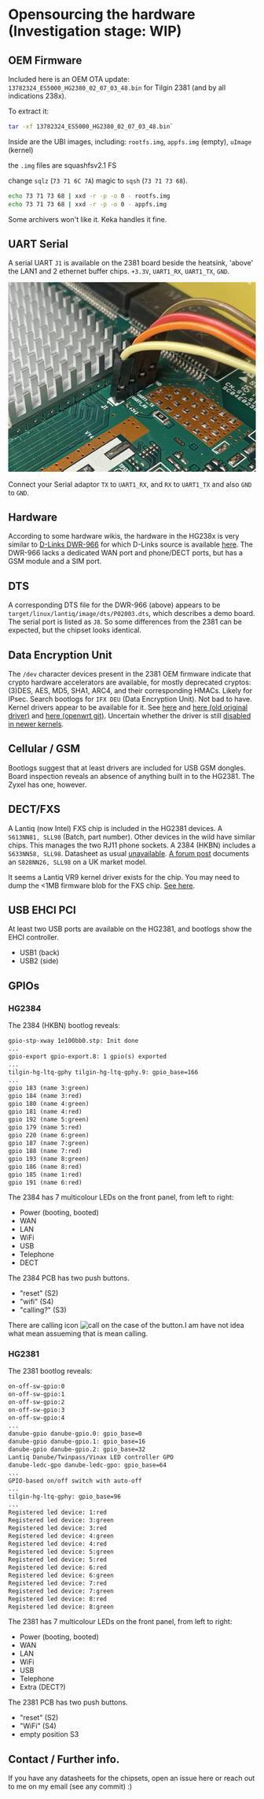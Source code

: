 
# Opensourcing the hardware (Investigation stage: WIP)


## OEM Firmware

Included here is an OEM OTA update: `13782324_ES5000_HG2380_02_07_03_48.bin`
for Tilgin 2381 (and by all indications 238x). 

To extract it:
```bash
tar -xf 13782324_ES5000_HG2380_02_07_03_48.bin`
```

Inside are the UBI images, including:
`rootfs.img`, `appfs.img` (empty), `uImage` (kernel)


the `.img` files are squashfsv2.1 FS

change `sqlz` (`73 71 6C 7A`) magic to `sqsh` (`73 71 73 68`).

```bash
echo 73 71 73 68 | xxd -r -p -o 0 - rootfs.img
echo 73 71 73 68 | xxd -r -p -o 0 - appfs.img
```

Some archivers won't like it. Keka handles it fine. 


## UART Serial

A serial UART `J1` is available on the 2381 board beside the heatsink, 'above'
the LAN1 and 2 ethernet buffer chips. `+3.3V`, `UART1_RX`, `UART1_TX`, `GND`.

![UART](img/HG2381_UART_J1.jpg "The Serial Port")

Connect your Serial adaptor `TX` to `UART1_RX`, and `RX` to `UART1_TX` and 
also `GND` to `GND`.


## Hardware

According to some hardware wikis, the hardware in the HG238x is very similar to
 [D-Links DWR-966](https://deviwiki.com/wiki/D-Link_DWR-966) for which 
D-Links source is available [here](https://github.com/brunompena/dwr-966/). 
The DWR-966 lacks a dedicated WAN port and phone/DECT ports, but has a GSM module
and a SIM port.


## DTS

A corresponding DTS file for the DWR-966 (above) appears to be
`target/linux/lantiq/image/dts/P02003.dts`, which describes a demo board.
The serial port is listed as `J8`. So some differences from the 2381 can be
expected, but the chipset looks identical.


## Data Encryption Unit

The `/dev` character devices present in the 2381 OEM firmware indicate that
crypto hardware accelerators are available, for mostly deprecated cryptos:
(3)DES, AES, MD5, SHA1, ARC4, and their corresponding HMACs. Likely for IPsec.
Search bootlogs for `IFX DEU` (Data Encryption Unit). Not bad to have.
Kernel drivers appear to be available for it. 
See [here](https://lore.kernel.org/all/20210914212105.76186-3-olek2@wp.pl/)
and [here (old original driver)](https://github.com/usnistgov/pscr-openwrt-fork/tree/master/package/kernel/lantiq/ltq-deu/src) and [here (openwrt git)](https://github.com/openwrt/openwrt/commit/e85180d90ed01ef4fb89675702622a9cabf3b092). Uncertain whether the driver is still
[disabled in newer kernels](https://github.com/openwrt/openwrt/pull/4326).


## Cellular / GSM

Bootlogs suggest that at least drivers are included for USB GSM dongles. Board
inspection reveals an absence of anything built in to the HG2381. The Zyxel has
one, however.


## DECT/FXS 

A Lantiq (now Intel) FXS chip is included in the HG2381 devices. 
A `S613NN81, SLL98` (Batch, part number).
Other devices in the wild have similar chips. This manages the two RJ11 phone
sockets. A 2384 (HKBN) includes a `S633NN58, SLL98`. Datasheet as usual 
[unavailable](https://www.avnet.com/shop/us/products/intel/pef42168vv12-s-ll9a-3074457345636172839/).
[A forum post](https://forum.openwrt.org/t/tilgin-hg2381-uk/37714/3) documents 
an `S828NN26, SLL98` on a UK market model.

It seems a Lantiq VR9 kernel driver exists for the chip. You may need to dump
the <1MB firmware blob for the FXS chip. [See here](https://openwrt-devel.openwrt.narkive.com/5eaKkB3x/patch-00-11-prepare-support-for-fxs-to-vr9-and-support-vgv7519-board).


## USB EHCI PCI

At least two USB ports are available on the HG2381, and bootlogs show the EHCI
controller.

* USB1 (back)
* USB2 (side)


## GPIOs

### HG2384

The 2384 (HKBN) bootlog reveals:
```
gpio-stp-xway 1e100bb0.stp: Init done
...
gpio-export gpio-export.8: 1 gpio(s) exported
...
tilgin-hg-ltq-gphy tilgin-hg-ltq-gphy.9: gpio_base=166
...
gpio 183 (name 3:green)
gpio 184 (name 3:red)
gpio 180 (name 4:green)
gpio 181 (name 4:red)
gpio 192 (name 5:green)
gpio 179 (name 5:red)
gpio 220 (name 6:green)
gpio 187 (name 7:green)
gpio 188 (name 7:red)
gpio 193 (name 8:green)
gpio 186 (name 8:red)
gpio 185 (name 1:red)
gpio 191 (name 6:red)
```

The 2384 has 7 multicolour LEDs on the front panel, from left to right:
* Power (booting, booted)
* WAN
* LAN
* WiFi
* USB
* Telephone
* DECT

The 2384 PCB has two push buttons. 
* "reset" (S2) 
* "wifi" (S4)
* "calling?" (S3)

There are calling icon ![call](https://github.com/systemcrash/lede-tilgin-2381/raw/master/img/calling.jpg) on the case of the button.I am have not idea what mean assueming that is mean calling.


### HG2381

The 2381 bootlog reveals:

```
on-off-sw-gpio:0
on-off-sw-gpio:1
on-off-sw-gpio:2
on-off-sw-gpio:3
on-off-sw-gpio:4
...
danube-gpio danube-gpio.0: gpio_base=0
danube-gpio danube-gpio.1: gpio_base=16
danube-gpio danube-gpio.2: gpio_base=32
Lantiq Danube/Twinpass/Vinax LED controller GPO
danube-ledc-gpo danube-ledc-gpo: gpio_base=64
...
GPIO-based on/off switch with auto-off
...
tilgin-hg-ltq-gphy: gpio_base=96
...
Registered led device: 1:red
Registered led device: 3:green
Registered led device: 3:red
Registered led device: 4:green
Registered led device: 4:red
Registered led device: 5:green
Registered led device: 5:red
Registered led device: 6:red
Registered led device: 6:green
Registered led device: 7:red
Registered led device: 7:green
Registered led device: 8:red
Registered led device: 8:green
```

The 2381 has 7 multicolour LEDs on the front panel, from left to right:
* Power (booting, booted)
* WAN
* LAN
* WiFi
* USB
* Telephone
* Extra (DECT?)

The 2381 PCB has two push buttons. 
* "reset" (S2) 
* "WiFi" (S4)
* empty position S3


## Contact / Further info.

If you have any datasheets for the chipsets, open an issue here or reach out to
me on my email (see any commit) :)
